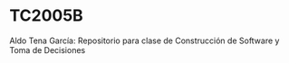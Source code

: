 # TC2005B
Aldo Tena García: Repositorio para clase de Construcción de Software y Toma de Decisiones
